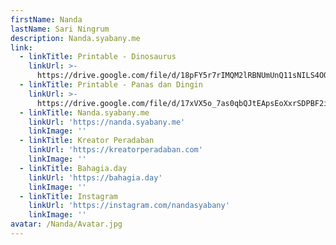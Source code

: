 ```yaml
---
firstName: Nanda
lastName: Sari Ningrum
description: Nanda.syabany.me
link:
  - linkTitle: Printable - Dinosaurus
    linkUrl: >-
      https://drive.google.com/file/d/18pFY5r7rIMQM2lRBNUmUnQ11sNILS4OQ/view?usp=sharing
  - linkTitle: Printable - Panas dan Dingin
    linkUrl: >-
      https://drive.google.com/file/d/17xVX5o_7as0qbQJtEApsEoXxrSDPBF2i/view?usp=sharing
  - linkTitle: Nanda.syabany.me
    linkUrl: 'https://nanda.syabany.me'
    linkImage: ''
  - linkTitle: Kreator Peradaban
    linkUrl: 'https://kreatorperadaban.com'
    linkImage: ''
  - linkTitle: Bahagia.day
    linkUrl: 'https://bahagia.day'
    linkImage: ''
  - linkTitle: Instagram
    linkUrl: 'https://instagram.com/nandasyabany'
    linkImage: ''
avatar: /Nanda/Avatar.jpg
---
```







































